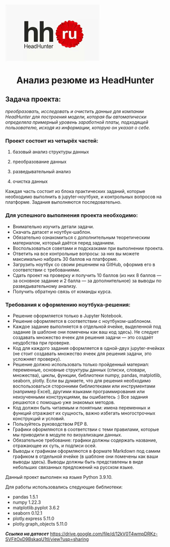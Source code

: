 <img src = https://raw.githubusercontent.com/AndreyRysistov/DatasetsForPandas/main/hh%20label.jpg alt="drawing" style="width:300px;">


# <center> Анализ резюме из HeadHunter

## **Задача проекта:** 
*преобразовать, исследовать и очистить данные для компании HeadHunter для построения модели, которая бы автоматически определяла примерный уровень заработной платы, подходящей пользователю, исходя из информации, которую он указал о себе.*

### Проект состоит из четырёх частей:

  1. базовый анализ структуры данных

  2. преобразование данных

  3. разведывательный анализ

  4. очистка данных

Каждая часть состоит из блока практических заданий, которые необходимо выполнить в jupyter-ноутбуке, и контрольных вопросов на платформе. Задания выполняются последовательно.

### Для успешного выполнения проекта необходимо:

  * Внимательно изучить детали задачи.
  * Скачать датасет и ноутбук-шаблон.
  * Обязательно ознакомиться с дополнительным теоретическим материалом, который даётся перед заданием.
  * Воспользоваться советами и подсказками при выполнении проекта.
  * Ответить на все контрольные вопросы: за них вы можете максимально набрать 30 баллов на платформе.
  * Загрузить ноутбук со своим решением на GitHub, оформив его в соответствии с требованиями.
  * Сдать проект на проверку и получить 10 баллов (из них 8 баллов — за основное задание и 2 балла — за дополнительное) за выводы по разведывательному анализу.
  * Получить обратную связь от команды курса.

### Требования к оформлению ноутбука-решения:

  * Решение оформляется только в Jupyter Notebook.
  * Решение оформляется в соответствии с ноутбуком-шаблоном.
  * Каждое задание выполняется в отдельной ячейке, выделенной под задание (в шаблоне они помечены как ваш код здесь). Не следует создавать множество ячеек для решения задачи — это создаёт неудобства при проверке.
  * Код для каждого задания оформляется в одной-двух jupyter-ячейках (не стоит создавать множество ячеек для решения задачи, это усложняет проверку).
  * Решение должно использовать только пройденный материал: переменные, основные структуры данных (списки, словари, множества), циклы, функции, библиотеки numpy, pandas, matplotlib, seaborn, plotly. Если вы думаете, что для решения необходимо воспользоваться сторонними библиотеками или инструментами (например Excel), другими языками программирования или неизученными конструкциями, вы ошибаетесь :) Все задания решаются с помощью уже знакомых методов.
  * Код должен быть читаемым и понятным: имена переменных и функций отражают их сущность, важно избегать многострочных конструкций и условий.
  * Пользуйтесь руководством PEP 8.
  * Графики оформляются в соответствии с теми правилами, которые мы приводили в модуле по визуализации данных.
  * Обязательное требование: графики должны содержать название, отражающее их суть, и подписи осей.
  * Выводы к графикам оформляются в формате Markdown под самим графиком в отдельной ячейке (в шаблоне они помечены как ваши выводы здесь). Выводы должны быть представлены в виде небольших связанных предложений на русском языке.

  Данный проект выполнен на языке Python 3.9.10.

  Для работы использовались следующие библиотеки:

  * pandas 1.5.1
  * numpy 1.22.3
  * matplotlib.pyplot 3.6.2
  * seaborn 0.12.1
  * plotly.express 5.11.0
  * plotly.graph_objects 5.11.0

  ***Ссылка на датасет*** https://drive.google.com/file/d/12kV0T4wmpDRKz-SVFitOxD9BskaqU1tI/view?usp=sharing 